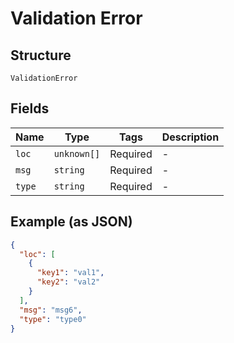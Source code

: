 
# Validation Error

## Structure

`ValidationError`

## Fields

| Name | Type | Tags | Description |
|  --- | --- | --- | --- |
| `loc` | `unknown[]` | Required | - |
| `msg` | `string` | Required | - |
| `type` | `string` | Required | - |

## Example (as JSON)

```json
{
  "loc": [
    {
      "key1": "val1",
      "key2": "val2"
    }
  ],
  "msg": "msg6",
  "type": "type0"
}
```

